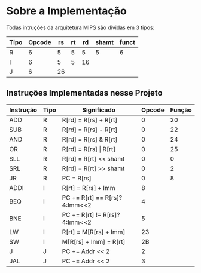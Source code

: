 # Sobre a Implementação
Todas intruções da arquitetura MIPS são dividas em 3 tipos:

| Tipo | Opcode | rs | rt | rd | shamt | funct |
| - | ------ 	| -- | -- | -- | ----- | ----- |
| R | 6      	| 5  |  5 | 5  | 5     | 6     |
| I |   6    	|  5 |  5 |     16            |
| J | 6 | 26 	|

## Instruções Implementadas nesse Projeto
| Instrução | Tipo | Significado | Opcode | Função |
| --------- | ---- | ----------- | ------ | ------ |
| ADD		| R | R[rd] = R[rs] + R[rt] | 0 | 20 |
| SUB		| R | R[rd] = R[rs] - R[rt] | 0 | 22 |
| AND		| R | R[rd] = R[rs] & R[rt] | 0 | 24 |
| OR		| R | R[rd] = R[rs] \| R[rt] | 0 | 25 |
| SLL		| R | R[rd] = R[rt] << shamt | 0 | 0 |
| SRL		| R | R[rd] = R[rt] >> shamt | 0 | 2 |
| JR		| R | PC = R[rs] | 0 | 8 |
| ADDI		| I | R[rt] = R[rs] + Imm | 8 |  |
| BEQ		| I | PC += R[rt] == R[rs]?4:Imm<<2 | 4 |  |
| BNE		| I | PC += R[rt] != R[rs]?4:Imm<<2 | 5 |  |
| LW		| I | R[rt] = M[R[rs] + Imm] | 23 |  |
| SW		| I | M[R[rs] + Imm] = R[rt] | 2B |  |
| J			| J | PC += Addr << 2 | 2 |  |
| JAL		| J | PC += Addr << 2 | 3 |  |